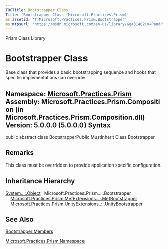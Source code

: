 ```yaml
---
TOCTitle: Bootstrapper Class
Title: 'Bootstrapper Class (Microsoft.Practices.Prism)'
ms:assetid: 'T:Microsoft.Practices.Prism.Bootstrapper'
ms:mtpsurl: 'https://msdn.microsoft.com/en-us/library/Gg431402(v=PandP.50)'
---
```


Prism Class Library

Bootstrapper Class
==================

Base class that provides a basic bootstrapping sequence and hooks that specific implementations can override

**Namespace:** [Microsoft.Practices.Prism](https://msdn.microsoft.com/n:microsoft.practices.prism)
**Assembly:** Microsoft.Practices.Prism.Composition (in Microsoft.Practices.Prism.Composition.dll) Version: 5.0.0.0 (5.0.0.0)
Syntax
------

<span id="syntaxToggle"></span>public abstract class BootstrapperPublic MustInherit Class Bootstrapper

Remarks
-------

<span id="remarksToggle"></span> This class must be overridden to provide application specific configuration.

Inheritance Hierarchy
---------------------

<span id="familyToggle"></span>[System..::.Object](http://msdn2.microsoft.com/en-us/library/e5kfa45b)
  Microsoft.Practices.Prism..::.Bootstrapper
    [Microsoft.Practices.Prism.MefExtensions..::.MefBootstrapper](https://msdn.microsoft.com/t:microsoft.practices.prism.mefextensions.mefbootstrapper)
    [Microsoft.Practices.Prism.UnityExtensions..::.UnityBootstrapper](https://msdn.microsoft.com/t:microsoft.practices.prism.unityextensions.unitybootstrapper)

See Also
--------

<span id="seeAlsoToggle"></span>
[Bootstrapper Members](https://msdn.microsoft.com/allmembers.t:microsoft.practices.prism.bootstrapper)

[Microsoft.Practices.Prism Namespace](https://msdn.microsoft.com/n:microsoft.practices.prism)
